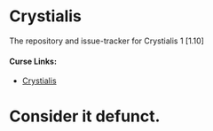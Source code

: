 # Crystialis

The repository and issue-tracker for Crystialis 1 [1.10]

#### Curse Links:
+ [Crystialis](https://minecraft.curseforge.com/projects/crystialis)

# Consider it defunct.
